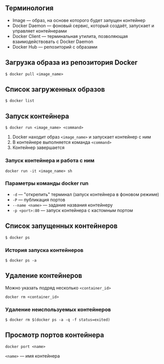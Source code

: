 ## Терминология
* Image — образ, на основе которого будет запущен контейнер
* Docker Daemon — фоновый сервис, который создаёт, запускает и управляет контейнерами
* Docker Client — терминальная утилита, позволяющая взаимодействовать с Docker Daemon
* Docker Hub — репозиторий с образами

## Загрузка образа из репозитория Docker
```
$ docker pull <image_name>
```

## Список загруженных образов
```
$ docker list
```

## Запуск контейнера
```
$ docker run <image_name> <command>
```
1. Docker находит образ `<image_name>` и запускает контейнер с ним
2. В контейнере выполняется команда `<command>`
3. Контейнер завершается
### Запуск контейнера и работа с ним
```
docker run -it <image_name> sh
```
### Параметры команды docker run
* `-d` — "открепить" терминал (запуск контейнера в фоновом режиме)
* `-P` — публикация портов
* `--name <name>` — задание названия контейнеру
* `-p <port>:80` — запуск контейнера с кастомным портом

## Список запущенных контейнеров
```
$ docker ps
```
### История запуска контейнеров
```
$ docker ps -a
```

## Удаление контейнеров
Можно указать подряд несколько `<container_id>`
```
docker rm <container_id>
```
### Удаление неиспользуемых контейнеров
```
$ docker rm $(docker ps -a -q -f status=exited)
```

## Просмотр портов контейнера
```
docker port <name>
```
`<name>` — имя контейнера













